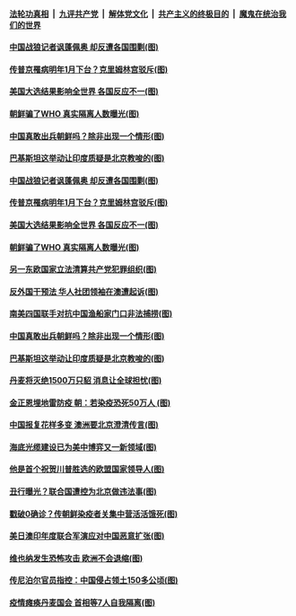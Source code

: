 

####  [法轮功真相](../../../../basic/blob/master/README.md?t=11071602) &nbsp;|&nbsp; [九评共产党](../../../../9ping.md/blob/master/README.md?t=11071602) &nbsp;|&nbsp; [解体党文化](../../../../jtdwh.md/blob/master/README.md?t=11071602)  &nbsp;|&nbsp; [共产主义的终极目的](../../../../gczydzjmd.md/blob/master/README.md?t=11071602) &nbsp;|&nbsp; [魔鬼在统治我们的世界](../../../../mgztzwmdsj.md/blob/master/README.md?t=11071602) 

#### [中国战狼记者讽蓬佩奥 却反遭各国围剿(图)](../pages/p9/951755.md?t=11071602) 

#### [传普京罹病明年1月下台？克里姆林宫驳斥(图)](../pages/p9/951675.md?t=11071602) 

#### [美国大选结果影响全世界 各国反应不一(图)](../pages/p9/951726.md?t=11071602) 

#### [朝鲜骗了WHO 真实隔离人数曝光(图)](../pages/p9/951685.md?t=11071602) 

#### [中国真敢出兵朝鲜吗？除非出现一个情形(图)](../pages/p9/951624.md?t=11071602) 

#### [巴基斯坦这举动让印度质疑是北京教唆的(图)](../pages/p9/951547.md?t=11071602) 

#### [中国战狼记者讽蓬佩奥 却反遭各国围剿(图)](../pages/p9/951755.md?t=11071602) 

#### [传普京罹病明年1月下台？克里姆林宫驳斥(图)](../pages/p9/951675.md?t=11071602) 

#### [美国大选结果影响全世界 各国反应不一(图)](../pages/p9/951726.md?t=11071602) 

#### [朝鲜骗了WHO 真实隔离人数曝光(图)](../pages/p9/951685.md?t=11071602) 

#### [另一东欧国家立法清算共产党犯罪组织(图)](../pages/p9/951719.md?t=11071602) 

#### [反外国干预法 华人社团领袖在澳遭起诉(图)](../pages/p9/951557.md?t=11071602) 

#### [南美四国联手对抗中国渔船家门口非法捕捞(图)](../pages/p9/951628.md?t=11071602) 

#### [中国真敢出兵朝鲜吗？除非出现一个情形(图)](../pages/p9/951624.md?t=11071602) 

#### [巴基斯坦这举动让印度质疑是北京教唆的(图)](../pages/p9/951547.md?t=11071602) 

#### [丹麦将灭绝1500万只貂 消息让全球担忧(图)](../pages/p9/951553.md?t=11071602) 

#### [金正恩埋地雷防疫 朝：若染疫恐死50万人 (图)](../pages/p9/951439.md?t=11071602) 

#### [中国报复花样多变 澳洲要北京澄清传言(图)](../pages/p9/951501.md?t=11071602) 

#### [海底光缆建设已为美中博弈又一新领域(图)](../pages/p9/951499.md?t=11071602) 

#### [他是首个祝贺川普胜选的欧盟国家领导人(图)](../pages/p9/951496.md?t=11071602) 

#### [丑行曝光？联合国遭控为北京做违法事(图)](../pages/p9/951445.md?t=11071602) 

#### [戳破0确诊？传朝鲜染疫者关集中营活活饿死(图)](../pages/p9/951341.md?t=11071602) 

#### [美日澳印年度联合军演应对中国恶意扩张(图)](../pages/p9/951407.md?t=11071602) 

#### [维也纳发生恐怖攻击 欧洲不会退缩(图)](../pages/p9/951391.md?t=11071602) 

#### [传尼泊尔官员指控：中国侵占领土150多公顷(图)](../pages/p9/951322.md?t=11071602) 

#### [疫情瘫痪丹麦国会 首相等7人自我隔离(图)](../pages/p9/951345.md?t=11071602) 

